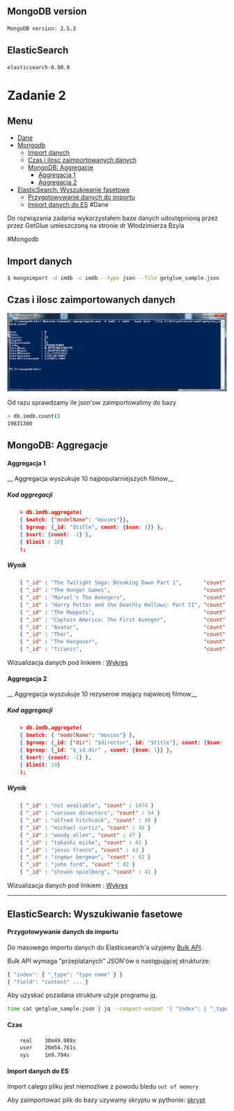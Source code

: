 ## MongoDB version

```bash
MongoDB version: 2.5.3
```

## ElasticSearch

```bash
elasticsearch-0.90.9
```

# Zadanie 2

## Menu

- [Dane](#dane)
- [Mongodb](#mongodb)
    - [Import danych](#import-danych)
    - [Czas i ilosc zaimportowanych danych](#czas-i-ilosc-zaimportowanych-danych)
    - [MongoDB: Aggregacje](#mongodb-aggregacje)
        - [Aggregacja 1](#aggregacja-1)
		- [Aggregacja 2](#aggregacja-2)
- [ElasticSearch: Wyszukiwanie fasetowe](#elasticsearch-wyszukiwanie-fasetowe)
	- [Przygotowywanie danych do importu](#przygotowywanie-danych-do-importu)
	- [Import danych do ES](#import-danych-do-es)
#Dane

Do rozwiązania zadania wykorzystałem baze danych udostępnioną przez przez GetGlue umieszczoną na stronie dr Włodzimierza Bzyla

#Mongodb

## Import danych
    
```bash
$ mongoimport -d imdb -c imdb --type json --file getglue_sample.json
```
    
## Czas i ilosc zaimportowanych danych
    
![Czas importu do bazy](../../images/rtomczak/zad2_import_mongo.png "Czas importu do bazy")
    
Od razu sprawdzamy ile json'ow zaimportowalimy do bazy 
    
```bash
> db.imdb.count()
19831300
```

## MongoDB: Aggregacje

#### Aggregacja 1

__ Aggregacja wyszukuje 10 najpopularniejszych filmow__

##### Kod aggregacji

```json
	> db.imdb.aggregate(
	{ $match: {"modelName": "movies"}}, 
	{ $group: {_id: "$title", count: {$sum: 1}} },
	{ $sort: {count: -1} },
	{ $limit : 10}
	);
```

##### Wynik
```json
	{ "_id" : "The Twilight Saga: Breaking Dawn Part 1",       "count" : 87521 },
    { "_id" : "The Hunger Games",                              "count" : 79340 },
    { "_id" : "Marvel's The Avengers",                         "count" : 64356 },
    { "_id" : "Harry Potter and the Deathly Hallows: Part II", "count" : 33680 },
    { "_id" : "The Muppets",                                   "count" : 29002 },
    { "_id" : "Captain America: The First Avenger",            "count" : 28406 },
    { "_id" : "Avatar",                                        "count" : 23238 },
    { "_id" : "Thor",                                          "count" : 23207 },
    { "_id" : "The Hangover",                                  "count" : 22709 },
    { "_id" : "Titanic",                                       "count" : 20791 }
```

Wizualizacja danych pod linkiem : [Wykres](http://roberttomczak.github.io/charts/chart1.html)

#### Aggregacja 2

__ Aggregacja wyszukuje 10 rezyserow mający najwiecej filmow__

##### Kod aggregacji

```json
	> db.imdb.aggregate( 
	{ $match: { "modelName": "movies"} },
	{ $group: {_id: {"dir": "$director", id: "$title"}, count: {$sum: 1}} },
	{ $group: {_id: "$_id.dir" , count: {$sum: 1}} },
	{ $sort: {count: -1} },
	{ $limit: 10} 
	);
```

##### Wynik
```json
	{ "_id" : "not available", "count" : 1474 }
	{ "_id" : "various directors", "count" : 54 }
	{ "_id" : "alfred hitchcock", "count" : 50 }
	{ "_id" : "michael curtiz", "count" : 48 }
	{ "_id" : "woody allen", "count" : 47 }
	{ "_id" : "takashi miike", "count" : 43 }
	{ "_id" : "jesus franco", "count" : 43 }
	{ "_id" : "ingmar bergman", "count" : 42 }
	{ "_id" : "john ford", "count" : 42 }
	{ "_id" : "steven spielberg", "count" : 41 }
```

Wizualizacja danych pod linkiem : [Wykres](http://roberttomczak.github.io/charts/chart2.html)

***

## ElasticSearch: Wyszukiwanie fasetowe

#### Przygotowywanie danych do importu
	
Do masowego importu danych do Elasticsearch'a użyjemy [Bulk API](http://www.elasticsearch.org/guide/en/elasticsearch/reference/current/docs-bulk.html).  

Bulk API wymaga "przeplatanych" JSON'ów o następującej strukturze:

```js
{ "index": { "_type": "type name" } }
{ "field": "content" ... }
```
	
Aby uzyskać pozadana strukture użyje programu [jq](http://stedolan.github.io/jq/).
	
```sh	
time cat getglue_sample.json | jq --compact-output '{ "index": { "_type": "imdb" } }, .' > getglue_sample.bulk
```
	
#### Czas

```sh
	real	30m49.988s
	user	26m54.761s
	sys		1m9.704s
```

#### Import danych do ES
	
Import calego pliku jest niemozliwe z powodu bledu `out of memory`

Aby zaimportować plik do bazy uzywamy skryptu w pythonie: [skrypt](../../spripts/rtomczak/importglue.py)